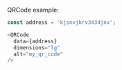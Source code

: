 QRCode example:

```js
const address = 'kjsnvjkrv3434jnv';

<QRCode
  data={address}
  dimensions="lg"
  alt="my_qr_code"
/>
```
